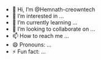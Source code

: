 - 👋 Hi, I’m @Hemnath-creowntech
- 👀 I’m interested in ...
- 🌱 I’m currently learning ...
- 💞️ I’m looking to collaborate on ...
- 📫 How to reach me ...
- 😄 Pronouns: ...
- ⚡ Fun fact: ...

<!---
Hemnath-creowntech/Hemnath-creowntech is a ✨ special ✨ repository because its `README.md` (this file) appears on your GitHub profile.
You can click the Preview link to take a look at your changes.
--->
